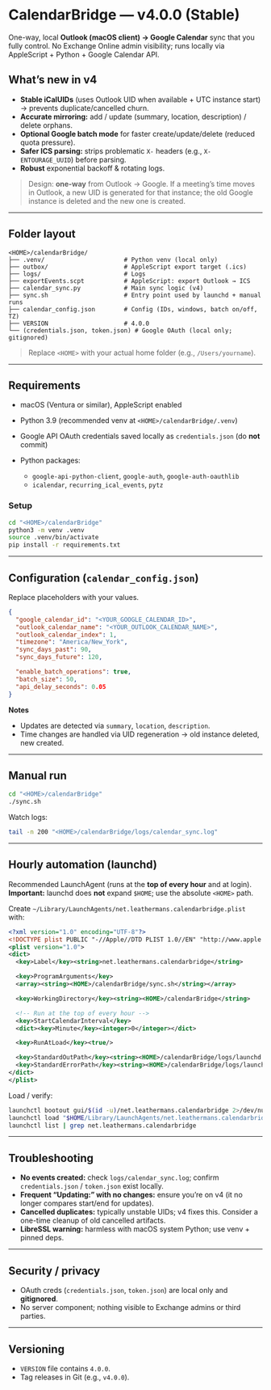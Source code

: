 # CalendarBridge — v4.0.0 (Stable)

One-way, local **Outlook (macOS client) → Google Calendar** sync that you fully control.
No Exchange Online admin visibility; runs locally via AppleScript + Python + Google Calendar API.

## What’s new in v4

* **Stable iCalUIDs** (uses Outlook UID when available + UTC instance start) → prevents duplicate/cancelled churn.
* **Accurate mirroring:** add / update (summary, location, description) / delete orphans.
* **Optional Google batch mode** for faster create/update/delete (reduced quota pressure).
* **Safer ICS parsing:** strips problematic `X-` headers (e.g., `X-ENTOURAGE_UUID`) before parsing.
* **Robust** exponential backoff & rotating logs.

> Design: **one-way** from Outlook → Google. If a meeting’s time moves in Outlook, a new UID is generated for that instance; the old Google instance is deleted and the new one is created.

---

## Folder layout

```
<HOME>/calendarBridge/
├── .venv/                      # Python venv (local only)
├── outbox/                     # AppleScript export target (.ics)
├── logs/                       # Logs
├── exportEvents.scpt           # AppleScript: export Outlook → ICS
├── calendar_sync.py            # Main sync logic (v4)
├── sync.sh                     # Entry point used by launchd + manual runs
├── calendar_config.json        # Config (IDs, windows, batch on/off, TZ)
├── VERSION                     # 4.0.0
└── (credentials.json, token.json) # Google OAuth (local only; gitignored)
```

> Replace `<HOME>` with your actual home folder (e.g., `/Users/yourname`).

---

## Requirements

* macOS (Ventura or similar), AppleScript enabled
* Python 3.9 (recommended venv at `<HOME>/calendarBridge/.venv`)
* Google API OAuth credentials saved locally as `credentials.json` (do **not** commit)
* Python packages:

  * `google-api-python-client`, `google-auth`, `google-auth-oauthlib`
  * `icalendar`, `recurring_ical_events`, `pytz`

### Setup

```bash
cd "<HOME>/calendarBridge"
python3 -m venv .venv
source .venv/bin/activate
pip install -r requirements.txt
```

---

## Configuration (`calendar_config.json`)

Replace placeholders with your values.

```json
{
  "google_calendar_id": "<YOUR_GOOGLE_CALENDAR_ID>",
  "outlook_calendar_name": "<YOUR_OUTLOOK_CALENDAR_NAME>",
  "outlook_calendar_index": 1,
  "timezone": "America/New_York",
  "sync_days_past": 90,
  "sync_days_future": 120,

  "enable_batch_operations": true,
  "batch_size": 50,
  "api_delay_seconds": 0.05
}
```

**Notes**

* Updates are detected via `summary`, `location`, `description`.
* Time changes are handled via UID regeneration → old instance deleted, new created.

---

## Manual run

```bash
cd "<HOME>/calendarBridge"
./sync.sh
```

Watch logs:

```bash
tail -n 200 "<HOME>/calendarBridge/logs/calendar_sync.log"
```

---

## Hourly automation (launchd)

Recommended LaunchAgent (runs at the **top of every hour** and at login).
**Important:** launchd does **not** expand `$HOME`; use the absolute `<HOME>` path.

Create `~/Library/LaunchAgents/net.leathermans.calendarbridge.plist` with:

```xml
<?xml version="1.0" encoding="UTF-8"?>
<!DOCTYPE plist PUBLIC "-//Apple//DTD PLIST 1.0//EN" "http://www.apple.com/DTDs/PropertyList-1.0.dtd">
<plist version="1.0">
<dict>
  <key>Label</key><string>net.leathermans.calendarbridge</string>

  <key>ProgramArguments</key>
  <array><string><HOME>/calendarBridge/sync.sh</string></array>

  <key>WorkingDirectory</key><string><HOME>/calendarBridge</string>

  <!-- Run at the top of every hour -->
  <key>StartCalendarInterval</key>
  <dict><key>Minute</key><integer>0</integer></dict>

  <key>RunAtLoad</key><true/>

  <key>StandardOutPath</key><string><HOME>/calendarBridge/logs/launchd.out</string>
  <key>StandardErrorPath</key><string><HOME>/calendarBridge/logs/launchd.err</string>
</dict>
</plist>
```

Load / verify:

```bash
launchctl bootout gui/$(id -u)/net.leathermans.calendarbridge 2>/dev/null || true
launchctl load "$HOME/Library/LaunchAgents/net.leathermans.calendarbridge.plist"
launchctl list | grep net.leathermans.calendarbridge
```

---

## Troubleshooting

* **No events created:** check `logs/calendar_sync.log`; confirm `credentials.json` / `token.json` exist locally.
* **Frequent “Updating:” with no changes:** ensure you’re on v4 (it no longer compares start/end for updates).
* **Cancelled duplicates:** typically unstable UIDs; v4 fixes this. Consider a one-time cleanup of old cancelled artifacts.
* **LibreSSL warning:** harmless with macOS system Python; use venv + pinned deps.

---

## Security / privacy

* OAuth creds (`credentials.json`, `token.json`) are local only and **gitignored**.
* No server component; nothing visible to Exchange admins or third parties.

---

## Versioning

* `VERSION` file contains `4.0.0`.
* Tag releases in Git (e.g., `v4.0.0`).
